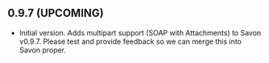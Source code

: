## 0.9.7 (UPCOMING)

* Initial version. Adds multipart support (SOAP with Attachments) to Savon v0.9.7.
  Please test and provide feedback so we can merge this into Savon proper.
